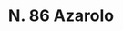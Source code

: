 ---
title: "N. 86 Azarolo"
permalink: "/edition/plant086/"
plant-name: "N. 86"
plant-number: "086"
plant-xml: "/assets/xml/plant086.xml"
plant-img1: "/assets/img/plant086_verso.jpg"
plant-img2: "/assets/img/plant086.jpg"
plant-title: "N. 86 Azarolo"
plant-wfo-link: ""
plant-kew-link: ""
plant-taxon-content: "Crataegus Azarolus L."
layout: single-xml
---